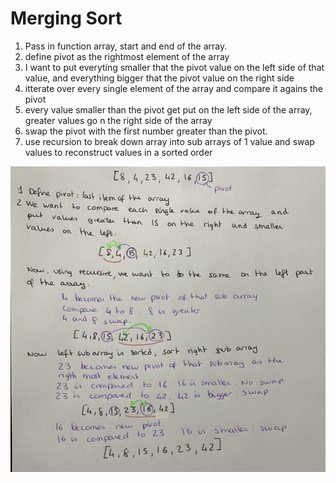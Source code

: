 # Merging Sort

1. Pass in function array, start and end of the array.
1. define pivot as the rightmost element of the array
1. I want to put everyting smaller that the pivot value on the left side of that value, and everything bigger that the pivot value on the right side
1. itterate over every single element of the array and compare it agains the pivot
1. every value smaller than the pivot get put on the left side of the array, greater values go n the right side of the array
1. swap the pivot with the first number greater than the pivot.
1. use recursion to break down array into sub arrays of 1 value and swap values to reconstruct values in a sorted order


![Quick Sort](../../assets/quickSort.jpg)